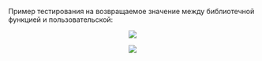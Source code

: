 Пример тестирования на возвращаемое значение между библиотечной функцией и пользовательской:
<p align="center">
  <img src="https://github.com/Macc0de/C_collection/assets/138070020/4fc693f3-8d06-459a-959e-c3f5b555b9c3">
</p>

<p align="center">
  <img src="https://github.com/Macc0de/C_collection/assets/138070020/b824991d-3266-45c8-8511-ab358446c027">
</p>
